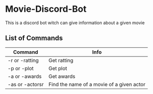 # Movie-Discord-Bot

This is a discord bot witch can give information about a given movie 

List of Commands
---
|Command|Info|
|---|---|
|-r or -ratting|Get ratting|
|-p or -plot|Get plot|
|-a or -awards|Get awards|
|-as or -actorsr|Find the name of a movie of a given actor|
